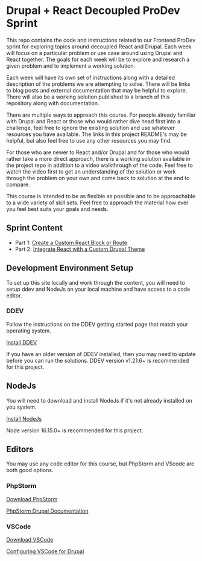 # Drupal + React Decoupled ProDev Sprint

This repo contains the code and instructions related to our Frontend ProDev sprint for exploring topics around decoupled React and Drupal. Each week will focus on a particular problem or use case around using Drupal and React together. The goals for each week will be to explore and research a given problem and to implement a working solution.

Each week will have its own set of instructions along with a detailed description of the problems we are attempting to solve. There will be links to blog posts and external documentation that may be helpful to explore. There will also be a working solution published to a branch of this repository along with documentation.

There are multiple ways to approach this course. For people already familiar with Drupal and React or those who would rather dive head first into a challenge, feel free to ignore the existing solution and use whatever resources you have available. The links in this project README's may be helpful, but also feel free to use any other resources you may find.

For those who are newer to React and/or Drupal and for those who would rather take a more direct approach, there is a working solution available in the project repo in addition to a video walkthrough of the code. Feel free to watch the video first to get an understanding of the solution or work through the problem on your own and come back to solution at the end to compare.

This course is intended to be as flexible as possible and to be approachable to a wide variety of skill sets. Feel free to approach the material how ever you feel best suits your goals and needs.

## Sprint Content

- Part 1: [Create a Custom React Block or Route](documentation/content/1-create-custom-react-block.md)
- Part 2: [Integrate React with a Custom Drupal Theme](documentation/content/2-integrate-react-drupal-theme.md)

## Development Environment Setup

To set up this site locally and work through the content, you will need to setup ddev and NodeJs on your local machine and have access to a code editor.

### DDEV

Follow the instructions on the DDEV getting started page that match your operating system.

[Install DDEV](https://ddev.com/get-started/)

If you have an older version of DDEV installed, then you may need to update before you can run the solutions. DDEV version v1.21.6+ is recommended for this project.

## NodeJs

You will need to download and install NodeJs if it's not already installed on you system.

[Install NodeJs](https://nodejs.org/en)

Node version 16.15.0+ is recommended for this project.

## Editors

You may use any code editor for this course, but PhpStorm and VScode are both good options.

### PhpStorm

[Download PhpStorm](https://www.jetbrains.com/phpstorm/download/#section=mac)

[PhpStorm Drupal Documentation](https://www.jetbrains.com/help/phpstorm/drupal-support.html)

### VSCode

[Download VSCode](https://code.visualstudio.com/)

[Configuring VSCode for Drupal](https://www.drupal.org/docs/develop/development-tools/editors-and-ides/configuring-visual-studio-code)












